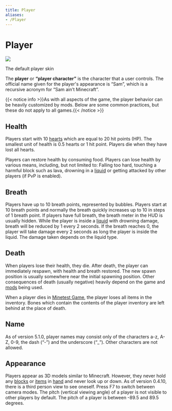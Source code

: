 ```yaml
---
title: Player
aliases:
- /Player
---
```


# Player

![](/images/player/Player_large.png)

The default player skin

The **player** or **“player character”** is the character that a user controls. The official name given for the player's appearance is “Sam”, which is a recursive acronym for “Sam ain’t Minecraft”.

{{< notice info >}}As with all aspects of the game, the player behavior can be heavily customized by mods. Below are some common practices, but these do not apply to all games.{{< /notice >}}

Health
------

Players start with 10 [hearts](/hearts) which are equal to 20 hit points (HP). The smallest unit of health is 0.5 hearts or 1 hit point. Players die when they have lost all hearts.

Players can restore health by consuming food. Players can lose health by various means, including, but not limited to: Falling too hard, touching a harmful block such as lava, drowning in a [liquid](/liquid) or getting attacked by other players (if PvP is enabled).

Breath
------

Players have up to 10 breath points, represented by bubbles. Players start at 10 breath points and normally the breath quickly increases up to 10 in steps of 1 breath point. If players have full breath, the breath meter in the HUD is usually hidden. While the player is inside a [liquid](/liquid) with drowning damage, breath will be reduced by 1 every 2 seconds. If the breath reaches 0, the player will take damage every 2 seconds as long the player is inside the liquid. The damage taken depends on the liquid type.

Death
-----

When players lose their health, they die. After death, the player can immediately respawn, with health and breath restored. The new spawn position is usually somewhere near the initial spawning position. Other consequences of death (usually negative) heavily depend on the game and [mods](/mods) being used.

When a player dies in [Minetest Game](https://content.luanti.org/packages/Minetest/minetest_game/), the player loses all items in the inventory. Bones which contain the contents of the player inventory are left behind at the place of death.

Name
----

As of version 5.1.0, player names may consist only of the characters a-z, A-Z, 0-9, the dash (“-”) and the underscore (“\_”). Other characters are not allowed.

Appearance
----------

Players appear as 3D models similar to Minecraft. However, they never hold any [blocks](/nodes) or [items](/items) in [hand](/hand) and never look up or down. As of version 0.4.10, there is a third person view to see oneself. Press F7 to switch between camera modes. The pitch (vertical viewing angle) of a player is not visible to other players by default. The pitch of a player is between -89.5 and 89.5 degrees.  
